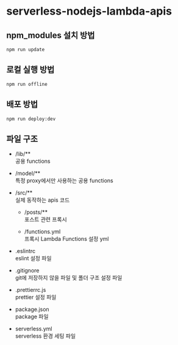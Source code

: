 # serverless-nodejs-lambda-apis

## npm_modules 설치 방법

```
npm run update
```

## 로컬 실행 방법

```
npm run offline
```

## 배포 방법

```
npm run deploy:dev
```

## 파일 구조

- /lib/\*\*  
  공용 functions

- /model/\*\*  
  특정 proxy에서만 사용하는 공용 functions

- /src/\*\*  
  실제 동작하는 apis 코드

  - /posts/\*\*  
    포스트 관련 프록시

  - /functions.yml  
    프록시 Lambda Functions 설정 yml

- .eslintrc  
  eslint 설정 파일

- .gitignore  
  git에 저장하지 않을 파일 및 폴더 구조 설정 파일

- .prettierrc.js  
  prettier 설정 파일

- package.json  
  package 파일

- serverless.yml  
  serverless 환경 세팅 파일
